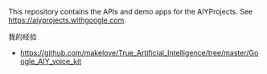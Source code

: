 This repository contains the APIs and demo apps for the AIYProjects. See
https://aiyprojects.withgoogle.com.

我的经验
- https://github.com/makelove/True_Artificial_Intelligence/tree/master/Google_AIY_voice_kit